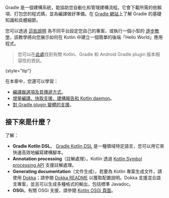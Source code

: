 [//]: # (title: Gradle)

Gradle 是一個建構系統，能協助您自動化和管理建構流程。它會下載所需的依賴項、打包您的程式碼，並為編譯做好準備。在 [Gradle 網站](https://docs.gradle.org/current/userguide/userguide.html)上了解 Gradle 的基礎知識和具體細節。

您可以透過 [這些說明](gradle-configure-project.md) 為不同平台設定您自己的專案，或執行一個小型的 [逐步教學](get-started-with-jvm-gradle-project.md)，該教學將向您展示如何在 Kotlin 中建立一個簡單的後端「Hello World」應用程式。

> 您可以在[此處](gradle-configure-project.md#apply-the-plugin)找到有關 Kotlin、Gradle 和 Android Gradle plugin 版本相容性的資訊。
> 
{style="tip"}

在本章中，您還可以學習：
* [編譯器選項及其傳遞方式](gradle-compiler-options.md)。
* [增量編譯、快取支援、建構報告和 Kotlin daemon](gradle-compilation-and-caches.md)。
* [對 Gradle plugin 變體的支援](gradle-plugin-variants.md)。

## 接下來是什麼？

了解：
* **Gradle Kotlin DSL**。 [Gradle Kotlin DSL](https://docs.gradle.org/current/userguide/kotlin_dsl.html) 是一種領域特定語言，您可以用它來快速高效地編寫建構腳本。
* **Annotation processing**（註解處理）。Kotlin 透過 [Kotlin Symbol processing API](ksp-reference.md) 支援註解處理。
* **Generating documentation**（文件生成）。若要為 Kotlin 專案生成文件，請使用 [Dokka](https://github.com/Kotlin/dokka)；請參閱 [Dokka README](https://github.com/Kotlin/dokka/blob/master/README.md#using-the-gradle-plugin) 以獲取配置說明。Dokka 支援混合語言專案，並且可以生成多種格式的輸出，包括標準 Javadoc。
* **OSGi**。有關 OSGi 支援，請參閱 [Kotlin OSGi 頁面](kotlin-osgi.md)。